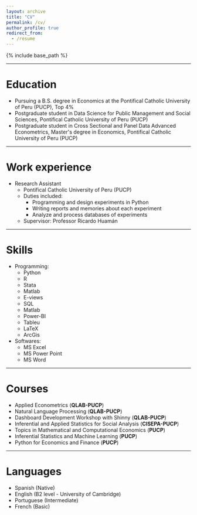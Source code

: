 ```yaml
---
layout: archive
title: "CV"
permalink: /cv/
author_profile: true
redirect_from:
  - /resume
---
```


{% include base_path %}
_____
Education
======
* Pursuing a B.S. degree in Economics at the Pontifical Catholic University of Peru (PUCP), Top 4%
* Postgraduate student in Data Science for Public Management and Social Sciences, Pontifical Catholic University of Peru (PUCP)
* Postgraduate student in Cross Sectional and Panel Data Advanced Econometrics, Master's degree in Economics, Pontifical Catholic University of Peru (PUCP)
_____

Work experience
======
* Research Assistant
  * Pontifical Catholic University of Peru (PUCP)
  * Duties included:      
    * Programming and design experiments in Python
    * Writing reports and memories about each experiment
    * Analyze and process databases of experiments
  * Supervisor: Professor Ricardo Huamán
_____


Skills
======
* Programming:
  * Python
  * R
  * Stata
  * Matlab
  * E-views
  * SQL
  * Matlab
  * Power-BI
  * Tableu
  * LaTeX
  * ArcGis
* Softwares:
  * MS Excel 
  * MS Power Point
  * MS Word
_____


Courses
======
* Applied Econometrics (**QLAB-PUCP**)
* Natural Language Processing (**QLAB-PUCP**)
* Dashboard Development Workshop with Shinny (**QLAB-PUCP**)
* Inferential and Applied Statistics for Social Analysis (**CISEPA-PUCP**)
* Topics in Mathematical and Computational Economics (**PUCP**)
* Inferential Statistics and Machine Learning (**PUCP**)
* Python for Economics and Finance (**PUCP**)
_____

Languages
======
* Spanish (Native)
* English (B2 level - University of Cambridge)
* Portuguese (Intermediate)
* French (Basic)